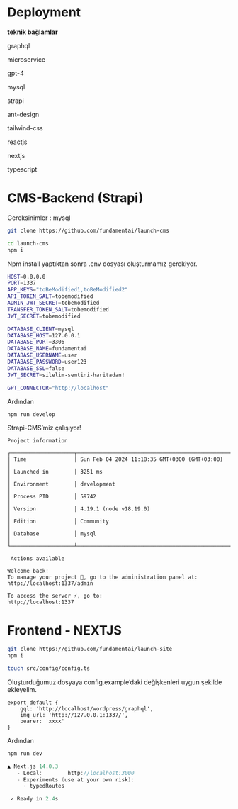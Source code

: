 # Deployment

**teknik bağlamlar**

graphql

microservice

gpt-4

mysql

strapi

ant-design

tailwind-css

reactjs

nextjs

typescript

# CMS-Backend (Strapi)

Gereksinimler :  mysql

```bash
git clone https://github.com/fundamentai/launch-cms

cd launch-cms
npm i
```

Npm install yaptıktan sonra .env dosyası oluşturmamız gerekiyor.

```bash
HOST=0.0.0.0
PORT=1337
APP_KEYS="toBeModified1,toBeModified2"
API_TOKEN_SALT=tobemodified
ADMIN_JWT_SECRET=tobemodified
TRANSFER_TOKEN_SALT=tobemodified
JWT_SECRET=tobemodified

DATABASE_CLIENT=mysql
DATABASE_HOST=127.0.0.1
DATABASE_PORT=3306
DATABASE_NAME=fundamentai
DATABASE_USERNAME=user
DATABASE_PASSWORD=user123
DATABASE_SSL=false
JWT_SECRET=silelim-semtini-haritadan!

GPT_CONNECTOR="http://localhost"
```

Ardından

```bash
npm run develop
```

Strapi-CMS’miz çalışıyor!

```flow
Project information                                                          

┌────────────────────┬──────────────────────────────────────────────────┐
│ Time               │ Sun Feb 04 2024 11:18:35 GMT+0300 (GMT+03:00)    │
│ Launched in        │ 3251 ms                                          │
│ Environment        │ development                                      │
│ Process PID        │ 59742                                            │
│ Version            │ 4.19.1 (node v18.19.0)                           │
│ Edition            │ Community                                        │
│ Database           │ mysql                                            │
└────────────────────┴──────────────────────────────────────────────────┘

 Actions available                                                            

Welcome back!
To manage your project 🚀, go to the administration panel at:
http://localhost:1337/admin

To access the server ⚡️, go to:
http://localhost:1337
```

# Frontend - NEXTJS

```bash
git clone https://github.com/fundamentai/launch-site
npm i

touch src/config/config.ts
```

Oluşturduğumuz dosyaya config.example’daki değişkenleri uygun şekilde ekleyelim.

```tsx
export default {
    gql: 'http://localhost/wordpress/graphql',
    img_url: 'http://127.0.0.1:1337/',
    bearer: 'xxxx'
}
```

Ardından 

```bash
npm run dev
```

```objectivec
▲ Next.js 14.0.3
   - Local:        http://localhost:3000
   - Experiments (use at your own risk):
     · typedRoutes

 ✓ Ready in 2.4s
```